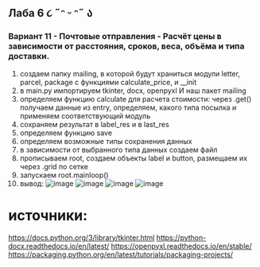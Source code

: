 ## Лаба 6 ૮ ˶ᵔ ᵕ ᵔ˶ ა
### Вариант 11 - Почтовые отправления - Расчёт цены в зависимости от расстояния, сроков, веса, объёма и типа доставки.

1. создаем папку mailing, в которой будут храниться модули letter, parcel, package с функциями calculate_price, и __init
2. в main.py импортируем tkinter, docx, openpyxl И наш пакет mailing
3. определяем функцию calculate для расчета стоимости: через .get() получаем данные из entry, определяем, какого типа посылка и применяем соответствующий модуль
4. сохраняем результат в label_res и в last_res
5. определяем функцию save
6. определяем возможные типы сохранения данных
7. в зависимости от выбранного типа данных создаем файл
8. прописываем root, создаем объекты label и button, размещаем их через .grid по сетке
9. запускаем root.mainloop()
10. вывод:
![image](https://github.com/user-attachments/assets/6fe1d0cf-d85d-4114-b70f-5c6804ad1a9d)
![image](https://github.com/user-attachments/assets/a6c8ced5-c365-4ab3-bfff-5c62a8f29e7c)
![image](https://github.com/user-attachments/assets/6b8d83fb-8e81-4777-8373-f68579f51fa2)
![image](https://github.com/user-attachments/assets/7eab6976-d2aa-4f1c-9042-047d00d65b07)

# источники:
https://docs.python.org/3/library/tkinter.html
https://python-docx.readthedocs.io/en/latest/
https://openpyxl.readthedocs.io/en/stable/
https://packaging.python.org/en/latest/tutorials/packaging-projects/
